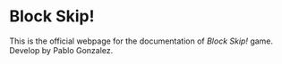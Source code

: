 # Block Skip!
This is the official webpage for the documentation of *Block Skip!* game.
Develop by Pablo Gonzalez.
